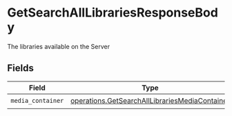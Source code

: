 # GetSearchAllLibrariesResponseBody

The libraries available on the Server


## Fields

| Field                                                                                                            | Type                                                                                                             | Required                                                                                                         | Description                                                                                                      |
| ---------------------------------------------------------------------------------------------------------------- | ---------------------------------------------------------------------------------------------------------------- | ---------------------------------------------------------------------------------------------------------------- | ---------------------------------------------------------------------------------------------------------------- |
| `media_container`                                                                                                | [operations.GetSearchAllLibrariesMediaContainer](../../models/operations/getsearchalllibrariesmediacontainer.md) | :heavy_check_mark:                                                                                               | N/A                                                                                                              |